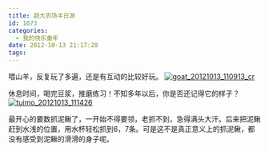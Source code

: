 ```yaml
---
title: 超大农场半日游
id: 1073
categories:
  - 我的快乐童年
date: 2012-10-13 21:17:28
tags:
---
```


喂山羊，反复玩了多遍，还是有互动的比较好玩。
[![](http://www.candreams.com/images/2012/10/goat_20121013_110913_cr.png "goat_20121013_110913_cr")](http://www.candreams.com/?attachment_id=1074)

休息时间，喝完豆浆，推磨练习！不知多年以后，你是否还记得它的样子？
[![](http://www.candreams.com/images/2012/10/tuimo_20121013_111426-300x169.jpg "tuimo_20121013_111426")](http://www.candreams.com/?attachment_id=1075)

最开心的要数抓泥鳅了，一开始不得要领，老抓不到，急得满头大汗。后来把泥鳅赶到水浅的位置，用水杯轻松抓到6，7条。可是这不是真正意义上的抓泥鳅，都没有感受到泥鳅的滑滑的身子呢。
